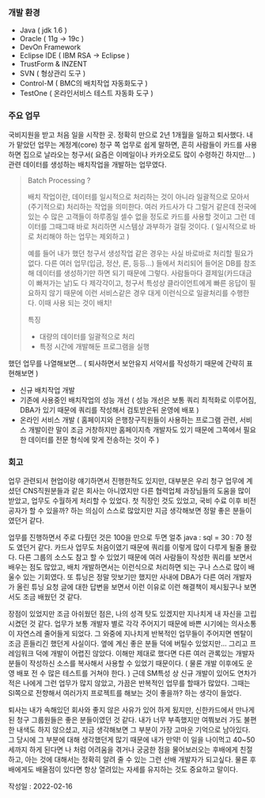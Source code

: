 ### 개발 환경

- Java ( jdk 1.6 )
- Oracle ( 11g -> 19c )
- DevOn Framework
- Eclipse IDE ( IBM RSA -> Eclipse )
- TrustForm & INZENT
- SVN ( 형상관리 도구 )
- Control-M ( BMC의 배치작업 자동화도구 )
- TestOne ( 온라인서비스 테스트 자동화 도구 )



### 주요 업무

  국비지원을 받고 처음 일을 시작한 곳. 정확히 만으로 2년 1개월을 일하고 퇴사했다. 내가 맡았던 업무는 계정계(core) 청구 쪽 업무로 쉽게 말하면, 흔히 사람들이 카드를 사용하면 집으로 날라오는 청구서( 요즘은 이메일이나 카카오로도 많이 수령하긴 하지만... ) 관련 데이터를 생성하는 배치작업을 개발하는 업무였다. 

> Batch Processing ? 
>
> 배치 작업이란, 데이터를 일시적으로 처리하는 것이 아니라 일괄적으로 모아서 (주기적으로) 처리하는 작업을 의미한다. 여러 카드사가 다 그럴거 같은데 전국에 있는 수 많은 고객들이 하루종일 셀수 없을 정도로 카드를 사용할 것이고 그런 데이터를 그때그때 바로 처리하면 시스템상 과부하가 걸릴 것이다. ( 일시적으로 바로 처리해야 하는 업무는 제외하고 )
>
> 예를 들어 내가 했던 청구서 생성작업 같은 경우는 사실 바로바로 처리할 필요가 없다. 다른 여러 업무(입금, 정산, 론, 등등...) 들에서 처리되어 들어온 DB를 참조해 데이터를 생성하기만 하면 되기 때문에 그렇다. 사람들마다 결제일(카드대금이 빠져가는 날)도 다 제각각이고, 청구서 특성상 클라이언트에게 빠른 응답이 필요하지 않기 때문에 이런 서비스같은 경우 대게 이런식으로 일괄처리를 수행한다. 이때 사용 되는 것이 배치!
>
> 특징 
>
> - 대량의 데이터를 일괄적으로 처리
> - 특정 시간에 개발해둔 프로그램을 실행

했던 업무를 나열해보면... ( 퇴사하면서 보안유지 서약서를 작성하기 때문에 간략히 표현해보면 )

- 신규 배치작업 개발
- 기존에 사용중인 배치작업의 성능 개선 ( 성능 개선은 보통 쿼리 최적화로 이루어짐, DBA가 있기 때문에 쿼리를 작성해서 검토받은뒤 운영에 배포 )
- 온라인 서비스 개발 ( 홈페이지와 은행창구직원들이 사용하는 프로그램 관련, 서비스 개발이란 말이 조금 거창하지만 홈페이지측 개발자도 있기 때문에 그쪽에서 필요한 데이터를 전문 형식에 맞게 전송하는 것이 주 ) 



### 회고

  업무 관련되서 현업이랑 얘기하면서 진행한적도 있지만, 대부분은 우리 청구 업무에 계셨던 CNS직원분들과 같은 회사는 아니였지만 다른 협력업체 과장님들의 도움을 많이 받았고, 업무도 수월하게 처리할 수 있었다. 첫 직장인 것도 있었고, 국비 수료 이후 비전공자가 할 수 있을까? 하는 의심이 스스로 많았지만 지금 생각해보면 정말 좋은 분들이였던거 같다. 

  업무를 진행하면서 주로 다뤘던 것은 100을 만으로 두면 얼추 java : sql = 30 : 70 정도 였던거 같다. 카드사 업무도 처음이였기 때문에 쿼리를 이렇게 많이 다루게 될줄 몰랐다. 다른 그룹의 소스도 참고 할 수 있었기 때문에 여러 사람들이 작성한 쿼리를 보면서 배우는 점도 많았고, 배치 개발하면서는 이런식으로 처리하면 되는 구나 스스로 많이 배울수 있는 기회였다. 또 튜닝은 정말 맛보기만 했지만 사내에 DBA가 다른 여러 개발자가 올린 튜닝 요청 글에 대한 답변을 보면서 이런 이유로 이런 해결책이 제시됬구나 보면서도 조금 배웠던 것 같다.

  장점이 있었지만 조금 아쉬웠던 점은, 나의 성격 탓도 있겠지만 지나치게 내 자신을 고립시켰던 것 같다. 업무가 보통 개발자 별로 각각 주어지기 때문에 바쁜 시기에는 의사소통이 자연스레 줄어들게 되었다. 그 와중에 지나치게 반복적인 업무들이 주어지면 멘탈이 조금 흔들리긴 했던게 사실이다. 옆에 계신 좋은 분들 덕에 버틸수 있었지만... 그리고 프레임워크 덕에 개발이 어렵진 않았다. 이해만 제대로 했다면 다른 여러 관록있는 개발자 분들이 작성하신 소스를 복사해서 사용할 수 있었기 때문이다. ( 물론 개발 이후에도 운영 배포 전  수 많은 테스트를 거쳐야 한다. ) 근데 SM특성 상 신규 개발이 있어도 연차가 적은 나에게 그런 업무가 많지 않았고, 가끔은 반복적인 업무를 할때가 많았다. 그때는 SI쪽으로 전향해서 여러가지 프로젝트를 해보는 것이 좋을까? 하는 생각이 들었다. 

  퇴사는 내가 속해있던 회사와 좋지 않은 사유가 있어 하게 됬지만, 신한카드에서 만나게 된 청구 그룹원들은 좋은 분들이였던 것 같다. 내가 너무 부족했지만 여쭤보러 가도 불편한 내색도 하지 않으셨고, 지금 생각해보면 그 부분이 가장 고마운 기억으로 남아있다. 그 당시에 그 부분에 대해 생각했던게 많기 때문에 내가 만약! 이 일을 나이먹고 40~50세까지 하게 된다면 나 처럼 어려움을 겪거나 궁굼한 점을 물어보러오는 후배에게 친절하고, 아는 것에 대해서는 정확히 알려 줄 수 있는 그런 선배 개발자가 되고싶다. 물론 후배에게도 배울점이 있다면 항상 열려있는 자세를 유지하는 것도 중요하고 말이다.



작성일 : 2022-02-16
